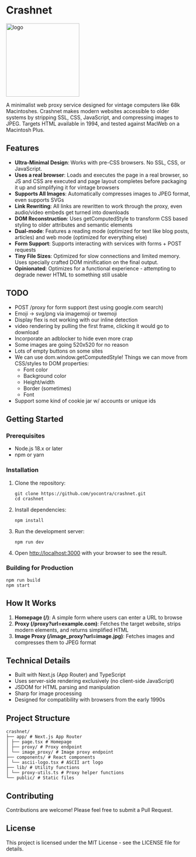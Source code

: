 # Crashnet

<img src="https://github.com/user-attachments/assets/b046a392-150c-47bf-9744-0ca3ed4e7c0e" width="200" alt="logo">

A minimalist web proxy service designed for vintage computers like 68k Macintoshes. Crashnet makes modern websites accessible to older systems by stripping SSL, CSS, JavaScript, and compressing images to JPEG. Targets HTML available in 1994, and tested against MacWeb on a Macintosh Plus.

## Features

- **Ultra-Minimal Design**: Works with pre-CSS browsers. No SSL, CSS, or JavaScript.
- **Uses a real browser**: Loads and executes the page in a real browser, so JS and CSS are executed and page layout completes before packaging it up and simplifying it for vintage browsers
- **Supports All Images**: Automatically compresses images to JPEG format, even supports SVGs
- **Link Rewriting**: All links are rewritten to work through the proxy, even audio/video embeds get turned into downloads
- **DOM Reconstruction**: Uses getComputedStyle to transform CSS based styling to older attributes and semantic elements
- **Dual-mode**: Features a reading mode (optimized for text like blog posts, articles) and web mode (optimized for everything else)
- **Form Support**: Supports interacting with services with forms + POST requests
- **Tiny File Sizes**: Optimized for slow connections and limited memory. Uses specially crafted DOM minification on the final output.
- **Opinionated**: Optimizes for a functional experience - attempting to degrade newer HTML to something still usable

## TODO

- POST /proxy for form support (test using google.com search)
- Emoji -> svg/png via imagemoji or twemoji
- Display flex is not working with our inline detection
- video rendering by pulling the first frame, clicking it would go to download
- Incorporate an adblocker to hide even more crap
- Some images are going 520x520 for no reason
- Lots of empty buttons on some sites
- We can use dom.window.getComputedStyle! Things we can move from CSS/styles to DOM properties:
  - Font color
  - Background color
  - Height/width
  - Border (sometimes)
  - Font
- Support some kind of cookie jar w/ accounts or unique ids

## Getting Started

### Prerequisites

- Node.js 18.x or later
- npm or yarn

### Installation

1. Clone the repository:

   ```
   git clone https://github.com/yocontra/crashnet.git
   cd crashnet
   ```

2. Install dependencies:

   ```
   npm install
   ```

3. Run the development server:

   ```
   npm run dev
   ```

4. Open [http://localhost:3000](http://localhost:3000) with your browser to see the result.

### Building for Production

```
npm run build
npm start
```

## How It Works

1. **Homepage (/)**: A simple form where users can enter a URL to browse
2. **Proxy (/proxy?url=example.com)**: Fetches the target website, strips modern elements, and returns simplified HTML
3. **Image Proxy (/image_proxy?url=image.jpg)**: Fetches images and compresses them to JPEG format

## Technical Details

- Built with Next.js (App Router) and TypeScript
- Uses server-side rendering exclusively (no client-side JavaScript)
- JSDOM for HTML parsing and manipulation
- Sharp for image processing
- Designed for compatibility with browsers from the early 1990s

## Project Structure

```
crashnet/
├── app/ # Next.js App Router
│ ├── page.tsx # Homepage
│ ├── proxy/ # Proxy endpoint
│ └── image_proxy/ # Image proxy endpoint
├── components/ # React components
│ └── ascii-logo.tsx # ASCII art logo
├── lib/ # Utility functions
│ └── proxy-utils.ts # Proxy helper functions
└── public/ # Static files
```

## Contributing

Contributions are welcome! Please feel free to submit a Pull Request.

## License

This project is licensed under the MIT License - see the LICENSE file for details.
